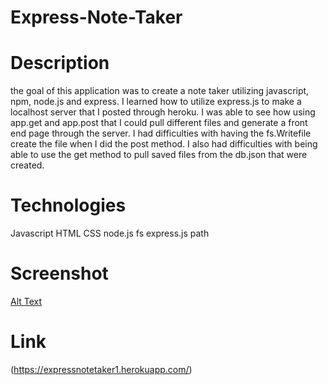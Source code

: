 # Express-Note-Taker

# Description 
the goal of this application was to create a note taker utilizing javascript, npm, node.js and express. I learned how to utilize express.js to make a localhost server that I posted through heroku. I was able to see how using app.get and app.post that I could pull different files and generate a front end page through the server. I had difficulties with having the fs.Writefile create the file when I did the post method. I also had difficulties with being able to use the get method to pull saved files from the db.json that were created.

# Technologies
Javascript HTML CSS node.js fs express.js path

# Screenshot
[Alt Text](/Screenshot/Note_Taker_Screenshot.png)

# Link 
(https://expressnotetaker1.herokuapp.com/)
